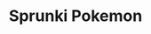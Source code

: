 ---
slug: sprunki-pokemon
title: Sprunki Pokemon
description: "Sprunki Pokemon is an exciting online game. Play for free directly in your browser!"
icon: /images/popular_mods/Sprunki Pokemon.png
url: https://wowtbc.net/sprunkin/sprunki-pokemon/index.html
previewImage: /images/popular_mods/Sprunki Pokemon.png
type: popular mods

# SEO配置
seo:
  title: "Sprunki Pokemon - Play Free Online Game | Fun Browser Games"
  description: "Sprunki Pokemon - Play this fun online game for free in your browser. No download required!"
  ogImage: "/images/popular_mods/Sprunki Pokemon.png"
  keywords: "sprunki-pokemon, online game, browser game, free game, popular mods game, play online"

videoUrls:
  - https://www.youtube.com/embed/example1
  - https://www.youtube.com/embed/example2

whyPlay:
  title: "Why Play Sprunki Pokemon?"
  items:
    - "Immersive Gameplay: Sprunki Pokemon offers an engaging and immersive gaming experience that will keep you entertained for hours"
    - "Challenging Levels: Test your skills with increasingly difficult challenges and obstacles"
    - "Beautiful Graphics: Enjoy stunning visuals and smooth animations that bring the game world to life"
    - "Regular Updates: New content and features are added regularly to keep the game fresh and exciting"
    - "Free to Play: Experience all the fun without spending a penny"
    - "Community Features: Connect with other players, share strategies, and compete for high scores"
    - "Cross-Platform: Play on any device with a web browser, no downloads required"

features:
  title: "Key Features of Sprunki Pokemon"
  image: "/images/popular_mods/Sprunki Pokemon.png"
  items:
    - "Intuitive Controls: Easy to learn controls make Sprunki Pokemon accessible for players of all skill levels"
    - "Multiple Game Modes: Enjoy various gameplay options that provide different challenges and experiences"
    - "Character Customization: Personalize your gaming experience with unique characters and items"
    - "Achievement System: Complete special tasks to earn rewards and recognition"
    - "Leaderboards: Compete with players worldwide and see who can achieve the highest scores"

characteristics:
  title: "Game Characteristics"
  image: "/images/popular_mods/Sprunki Pokemon.png"
  items:
    - "Genre: Popular mods game with elements of strategy and skill"
    - "Difficulty: Suitable for both casual gamers and those seeking a challenge"
    - "Play Time: Quick sessions or extended gameplay, depending on your preference"
    - "Art Style: Vibrant and engaging visuals that enhance the gaming experience"
    - "Sound Design: Immersive audio that complements the gameplay perfectly"

info: "Sprunki Pokemon is an exciting online game that offers players a unique and engaging gaming experience. With its intuitive controls, stunning visuals, and challenging gameplay, Sprunki Pokemon provides hours of entertainment for players of all ages and skill levels. Whether you're looking for a quick gaming session during a break or an extended play session, Sprunki Pokemon delivers an immersive experience that will keep you coming back for more. The game features multiple levels of increasing difficulty, ensuring that players are constantly challenged as they progress. With regular updates adding new content and features, Sprunki Pokemon remains fresh and exciting, providing endless entertainment options for its growing community of players."

howToPlayIntro: "Welcome to Sprunki Pokemon! This guide will walk you through the basics and help you master the game. Whether you're a beginner or looking to improve your skills, these tips and instructions will enhance your gaming experience."

howToPlaySteps:
  - title: "Getting Started"
    description: "Begin your Sprunki Pokemon adventure by familiarizing yourself with the controls. Use your keyboard or mouse to navigate through the game interface. The tutorial will guide you through the basic mechanics and help you understand the objectives."
  - title: "Understanding the Objectives"
    description: "In Sprunki Pokemon, your main goal is to progress through levels by completing specific objectives. Each level presents unique challenges that require different strategies and approaches."
  - title: "Mastering the Controls"
    description: "Practice using the controls to improve your precision and reaction time. Sprunki Pokemon requires quick reflexes and strategic thinking to overcome obstacles and defeat opponents."
  - title: "Utilizing Power-ups"
    description: "Collect power-ups throughout the game to enhance your abilities and overcome difficult challenges. Each power-up offers unique advantages that can be crucial for success."
  - title: "Developing Strategies"
    description: "As you progress in Sprunki Pokemon, develop effective strategies for different scenarios. Analyze patterns, anticipate challenges, and adapt your approach to maximize your performance."

faq:
  title: "Frequently Asked Questions about Sprunki Pokemon"
  items:
    - question: "Is Sprunki Pokemon free to play?"
      answer: "Yes, Sprunki Pokemon is completely free to play directly in your web browser. No downloads or purchases are required to enjoy the full game experience."
    - question: "Can I play Sprunki Pokemon on mobile devices?"
      answer: "Yes, Sprunki Pokemon is optimized for both desktop and mobile play. You can enjoy the game on any device with a web browser and internet connection."
    - question: "Are there any in-game purchases?"
      answer: "While Sprunki Pokemon is free to play, there may be optional in-game purchases available for cosmetic items or additional features that don't affect core gameplay."
    - question: "How often is Sprunki Pokemon updated?"
      answer: "The developers regularly update Sprunki Pokemon with new content, features, and improvements based on player feedback and game performance."
    - question: "Can I play Sprunki Pokemon offline?"
      answer: "Currently, Sprunki Pokemon requires an internet connection to play as it's a browser-based online game."
    - question: "Is Sprunki Pokemon suitable for children?"
      answer: "Yes, Sprunki Pokemon is designed to be family-friendly and suitable for players of all ages."
    - question: "How do I report bugs or issues?"
      answer: "If you encounter any problems while playing Sprunki Pokemon, you can report them through the game's support page or contact the developers directly through their website."
    - question: "Still Have Questions?"
      answer: "If you have additional questions about Sprunki Pokemon that aren't covered in this FAQ, please visit our support center or contact our customer service team for assistance."
---